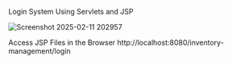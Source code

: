 Login System Using Servlets and JSP 

![Screenshot 2025-02-11 202957](https://github.com/user-attachments/assets/75e3ed61-c9b9-4cf5-990d-96452ee95de5)

 Access JSP Files in the Browser
http://localhost:8080/inventory-management/login
